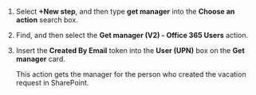 1. Select **+New step**, and then type **get manager** into the **Choose an action** search box.
1. Find, and then select the **Get manager (V2) - Office 365 Users** action.
1. Insert the **Created By Email** token into the **User (UPN)** box on the **Get manager** card.

    This action gets the manager for the person who created the vacation request in SharePoint.